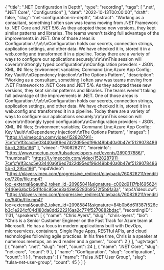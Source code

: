 {
  "title": ".NET Configuration In Depth",
  "type": "recording",
  "tags": [
    ".net",
    ".NET Core",
    "Configuration"
  ],
  "date": "2022-10-13T00:00:00",
  "draft": false,
  "slug": "net-configuration-in-depth",
  "abstract": "Working as a consultant, something I often saw was teams moving from .NET Framework to .NET Core and .NET 5/6. As they adopted these new versions, they kept similar patterns and libraries. The teams weren't taking full advantage of the improvements in .NET. One of those areas is Configuration.\r\n\r\nConfiguration holds our secrets, connection strings, application settings, and other data. We have checked it in, stored it in a web.config and transformed it in a pipeline. Today there are a variety of ways to configure our applications securely.\r\n\r\nThis session will cover:\r\nStrongly typed configuration\r\nConfiguration providers - JSON, XML, INI files; Environment variables; Command Line;Azure App Config; Key Vault\r\nDependency Injection\r\nThe Options Pattern",
  "description": "Working as a consultant, something I often saw was teams moving from .NET Framework to .NET Core and .NET 5/6. As they adopted these new versions, they kept similar patterns and libraries. The teams weren't taking full advantage of the improvements in .NET. One of those areas is Configuration.\r\n\r\nConfiguration holds our secrets, connection strings, application settings, and other data. We have checked it in, stored it in a web.config and transformed it in a pipeline. Today there are a variety of ways to configure our applications securely.\r\n\r\nThis session will cover:\r\nStrongly typed configuration\r\nConfiguration providers - JSON, XML, INI files; Environment variables; Command Line;Azure App Config; Key Vault\r\nDependency Injection\r\nThe Options Pattern",
  "images": [
    "https://i.vimeocdn.com/video/1528287911-7cefcfe1f3cac5e03440a6f6ed7d22d95edf96d49bb40a0b47ef51290784865b-d_295x166"
  ],
  "vimeo": "760828211",
  "moreinfo": "https://www.meetup.com/tulsadevelopers-net/events/289037886/",
  "thumbnail": "https://i.vimeocdn.com/video/1528287911-7cefcfe1f3cac5e03440a6f6ed7d22d95edf96d49bb40a0b47ef51290784865b-d_295x166",
  "mp4Video": "https://player.vimeo.com/progressive_redirect/playback/760828211/rendition/720p/file.mp4?loc=external&oauth2_token_id=20985841&signature=c002d9117fb16956242446e6abc135d1fc6c95ace3a43e65283b9572f5b9fa3a",
  "mp4VideoLow": "https://player.vimeo.com/progressive_redirect/playback/760828211/rendition/540p/file.mp4?loc=external&oauth2_token_id=20985841&signature=84b0b6d61f387f526cb3c1e224cf04d180da8dd222216aa2c774f5270882bdac",
  "recordingID": 1131,
  "speakers": [
    {
      "name": "Chris Ayers",
      "slug": "chris-ayers",
      "bio": "Chris is a Senior Customer Engineer on the Fast Track for Azure team at Microsoft. He has a focus in modern applications built with DevOps, microservices, containers, Single Page Apps, RESTful APIs, and cloud technologies following agile practices. In his free time, Chris is a speaker at numerous meetups, an avid reader and a gamer.",
      "count": 2
    }
  ],
  "ugtvtags": [
    {
      "name": ".net",
      "slug": "net",
      "count": 24
    },
    {
      "name": ".NET Core",
      "slug": "net-core",
      "count": 9
    },
    {
      "name": "Configuration",
      "slug": "configuration",
      "count": 1
    }
  ],
  "meetups": [
    {
      "name": "Tulsa .NET User Group",
      "slug": "tulsa-net-user-group",
      "count": 45
    }
  ]
}
